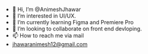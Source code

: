 - 👋 Hi, I’m @AnimeshJhawar
- 👀 I’m interested in UI/UX.
- 🌱 I’m currently learning Figma and Premiere Pro
- 💞️ I’m looking to collaborate on front end devloping.
- 📫 How to reach me via mail
- jhawaranimesh12@gmail.com

<!---
AnimeshJhawar/AnimeshJhawar is a ✨ special ✨ repository because its `README.md` (this file) appears on your GitHub profile.
You can click the Preview link to take a look at your changes.
--->
